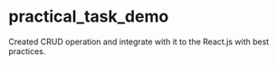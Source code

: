 # practical_task_demo
Created CRUD operation and integrate with it to the React.js with best practices. 
